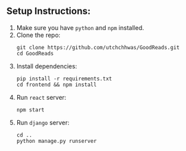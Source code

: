 ## Setup Instructions:
1. Make sure you have `python` and `npm` installed.
2. Clone the repo:
    ```
    git clone https://github.com/utchchhwas/GoodReads.git
    cd GoodReads
    ```
3. Install dependencies:
    ```
    pip install -r requirements.txt
    cd frontend && npm install
    ```
4. Run `react` server:
    ```
    npm start
    ```
5. Run `django` server:
    ```
    cd ..
    python manage.py runserver 
    ```
